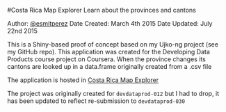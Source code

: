 #Costa Rica Map Explorer
Learn about the provinces and cantons

Author:  [@esmitperez](https://twitter.com/esmitperez)
Date Created: March 4th 2015
Date Updated: July 22nd 2015

This is a Shiny-based proof of concept based on my Ujko-ng project (see my GitHub repo). This application was created for the Developing Data Products course project on Coursera. When the province changes its cantons are looked up in a data.frame originally created from a .csv file

The application is hosted in [Costa Rica Map Explorer](https://esmitperez.shinyapps.io/tiquimapa/)

The project was originally created for `devdataprod-012` but I had to drop, it has been updated to reflect re-submission to `devdataprod-030`